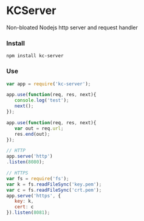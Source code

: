 # KCServer
Non-bloated Nodejs http server and request handler

### Install
```
npm install kc-server
```

### Use
```js
var app = require('kc-server');

app.use(function(req, res, next){
   console.log('test');
   next();
});

app.use(function(req, res, next){
   var out = req.url;
   res.end(out);
});

// HTTP
app.serve('http')
.listen(8080);

// HTTPS
var fs = require('fs');
var k = fs.readFileSync('key.pem');
var c = fs.readFileSync('crt.pem');
app.serve('https', {
   key: k,
   cert: c
}).listen(8081);
```